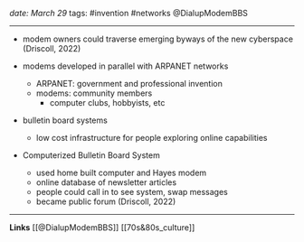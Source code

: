 *date: March 29*
tags: #invention #networks 
@DialupModemBBS

---
- modem owners could traverse emerging byways of the new cyberspace (Driscoll, 2022)

- modems developed in parallel with ARPANET networks
	- ARPANET: government and professional invention
	- modems: community members
		- computer clubs, hobbyists, etc

- bulletin board systems
	- low cost infrastructure for people exploring online capabilities
- Computerized Bulletin Board System
	- used home built computer and Hayes modem
	- online database of newsletter articles
	- people could call in to see system, swap messages
	- became public forum (Driscoll, 2022)





---
**Links**
[[@DialupModemBBS]]
[[70s&80s_culture]]